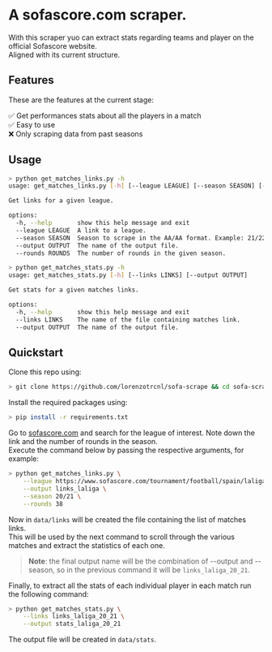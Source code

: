 # A sofascore.com scraper.

With this scraper yuo can extract stats regarding teams and player on the official Sofascore website.  
Aligned with its current structure.

## Features
These are the features at the current stage:

✅ Get performances stats about all the players in a match  
✅ Easy to use  
❌ Only scraping data from past seasons  

## Usage
``` sh
> python get_matches_links.py -h  
usage: get_matches_links.py [-h] [--league LEAGUE] [--season SEASON] [--output OUTPUT] [--rounds ROUNDS]

Get links for a given league.

options:
  -h, --help       show this help message and exit
  --league LEAGUE  A link to a league.
  --season SEASON  Season to scrape in the AA/AA format. Example: 21/22
  --output OUTPUT  The name of the output file.
  --rounds ROUNDS  The number of rounds in the given season.
```

``` sh
> python get_matches_stats.py -h  
usage: get_matches_stats.py [-h] [--links LINKS] [--output OUTPUT]

Get stats for a given matches links.

options:
  -h, --help       show this help message and exit
  --links LINKS    The name of the file containing matches link.
  --output OUTPUT  The name of the output file.

```


## Quickstart
Clone this repo using:

``` sh
> git clone https://github.com/lorenzotrcnl/sofa-scrape && cd sofa-scrape
```
  
Install the required packages using:

``` sh
> pip install -r requirements.txt
```
  
Go to [sofascore.com](https://sofascore.com) and search for the league of interest. Note down the link and the number of rounds in the season.  
Execute the command below by passing the respective arguments, for example:

``` sh
> python get_matches_links.py \
    --league https://www.sofascore.com/tournament/football/spain/laliga/8 \
    --output links_laliga \
    --season 20/21 \
    --rounds 38
```

Now in ```data/links``` will be created the file containing the list of matches links.  
This will be used by the next command to scroll through the various matches and extract the statistics of each one.

> **Note**: the final output name will be the combination of --output and --season, so in the previous command it will be ```links_laliga_20_21```.

Finally, to extract all the stats of each individual player in each match run the following command:

``` sh
> python get_matches_stats.py \
    --links links_laliga_20_21 \
    --output stats_laliga_20_21
```

The output file will be created in ```data/stats```.